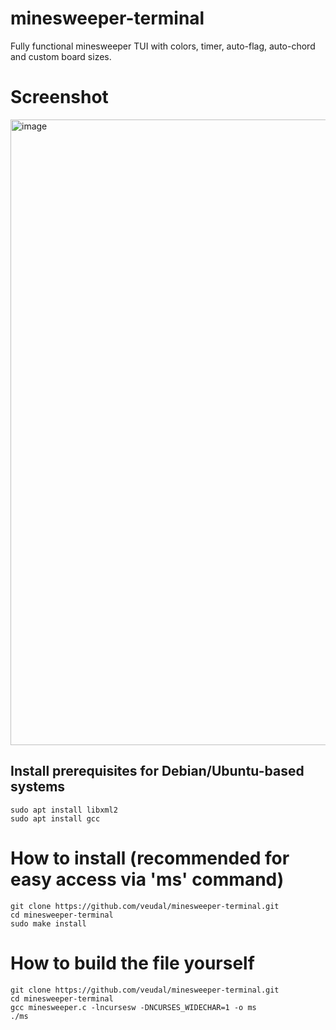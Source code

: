 # minesweeper-terminal
Fully functional minesweeper TUI with colors, timer, auto-flag, auto-chord and custom board sizes.

# Screenshot
<img width="1919" height="1001" alt="image" src="https://github.com/user-attachments/assets/51404280-aa36-4dcf-8fb0-dd2c9dc87508" />

## Install prerequisites for Debian/Ubuntu-based systems
```
sudo apt install libxml2
sudo apt install gcc
```

# How to install (recommended for easy access via 'ms' command)
```
git clone https://github.com/veudal/minesweeper-terminal.git
cd minesweeper-terminal
sudo make install
```

# How to build the file yourself
```
git clone https://github.com/veudal/minesweeper-terminal.git
cd minesweeper-terminal
gcc minesweeper.c -lncursesw -DNCURSES_WIDECHAR=1 -o ms
./ms
```

